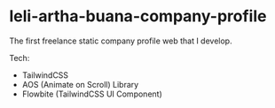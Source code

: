 # leli-artha-buana-company-profile
The first freelance static company profile web that I develop.

Tech:
- TailwindCSS
- AOS (Animate on Scroll) Library
- Flowbite (TailwindCSS UI Component)
